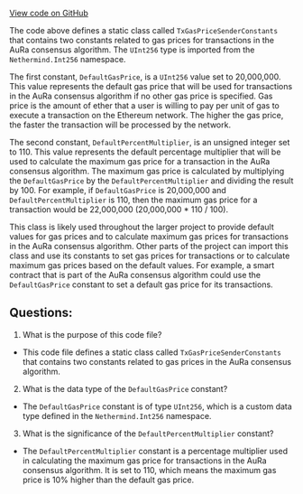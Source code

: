 [View code on GitHub](https://github.com/nethermindeth/nethermind/Nethermind.Consensus.AuRa/Transactions/TxGasPriceSenderConstants.cs)

The code above defines a static class called `TxGasPriceSenderConstants` that contains two constants related to gas prices for transactions in the AuRa consensus algorithm. The `UInt256` type is imported from the `Nethermind.Int256` namespace.

The first constant, `DefaultGasPrice`, is a `UInt256` value set to 20,000,000. This value represents the default gas price that will be used for transactions in the AuRa consensus algorithm if no other gas price is specified. Gas price is the amount of ether that a user is willing to pay per unit of gas to execute a transaction on the Ethereum network. The higher the gas price, the faster the transaction will be processed by the network.

The second constant, `DefaultPercentMultiplier`, is an unsigned integer set to 110. This value represents the default percentage multiplier that will be used to calculate the maximum gas price for a transaction in the AuRa consensus algorithm. The maximum gas price is calculated by multiplying the `DefaultGasPrice` by the `DefaultPercentMultiplier` and dividing the result by 100. For example, if `DefaultGasPrice` is 20,000,000 and `DefaultPercentMultiplier` is 110, then the maximum gas price for a transaction would be 22,000,000 (20,000,000 * 110 / 100).

This class is likely used throughout the larger project to provide default values for gas prices and to calculate maximum gas prices for transactions in the AuRa consensus algorithm. Other parts of the project can import this class and use its constants to set gas prices for transactions or to calculate maximum gas prices based on the default values. For example, a smart contract that is part of the AuRa consensus algorithm could use the `DefaultGasPrice` constant to set a default gas price for its transactions.
## Questions: 
 1. What is the purpose of this code file?
- This code file defines a static class called `TxGasPriceSenderConstants` that contains two constants related to gas prices in the AuRa consensus algorithm.

2. What is the data type of the `DefaultGasPrice` constant?
- The `DefaultGasPrice` constant is of type `UInt256`, which is a custom data type defined in the `Nethermind.Int256` namespace.

3. What is the significance of the `DefaultPercentMultiplier` constant?
- The `DefaultPercentMultiplier` constant is a percentage multiplier used in calculating the maximum gas price for transactions in the AuRa consensus algorithm. It is set to 110, which means the maximum gas price is 10% higher than the default gas price.